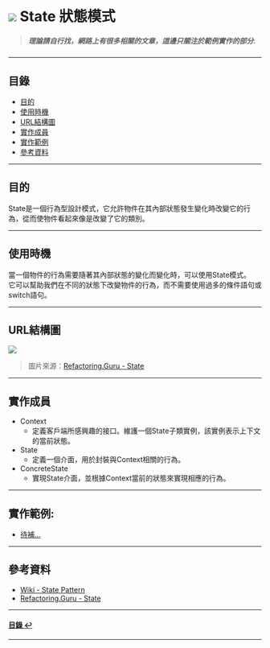 # ![](https://drive.google.com/uc?id=10INx5_pkhMcYRdx_OO4rXNXxcsvPtBYq) State 狀態模式   
> ##### 理論請自行找，網路上有很多相關的文章，這邊只關注於範例實作的部分.

---

<!--ts-->
## 目錄
* [目的](#目的)
* [使用時機](#使用時機)
* [URL結構圖](#url結構圖)
* [實作成員](#實作成員)
* [實作範例](#實作範例)
* [參考資料](#參考資料)
<!--te-->

---

## 目的
State是一個行為型設計模式，它允許物件在其內部狀態發生變化時改變它的行為，從而使物件看起來像是改變了它的類別。

---

## 使用時機
當一個物件的行為需要隨著其內部狀態的變化而變化時，可以使用State模式。<br>
它可以幫助我們在不同的狀態下改變物件的行為，而不需要使用過多的條件語句或switch語句。

---

## URL結構圖
![](https://drive.google.com/uc?id=1RlLoKz6yd-OJY0VtAADPmIEjCSI5VvvX)
> 圖片來源：[Refactoring.Guru - State](https://refactoring.guru/design-patterns/state)

---

## 實作成員
* Context
  * 定義客戶端所感興趣的接口。維護一個State子類實例，該實例表示上下文的當前狀態。
* State
  * 定義一個介面，用於封裝與Context相關的行為。
* ConcreteState
  * 實現State介面，並根據Context當前的狀態來實現相應的行為。

---

## 實作範例:
- [待補...]() 

---

## 參考資料
* [Wiki - State Pattern](https://en.wikipedia.org/wiki/State_pattern) <br>
* [Refactoring.Guru - State](https://refactoring.guru/design-patterns/state) <br>

---

<!--ts-->
#### [目錄 ↩](#目錄)
<!--te-->
---
